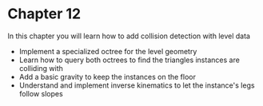 # Chapter 12

In this chapter you will learn how to add collision detection with level data
* Implement a specialized octree for the level geometry
* Learn how to query both octrees to find the triangles instances are colliding with
* Add a basic gravity to keep the instances on the floor
* Understand and implement inverse kinematics to let the instance's legs follow slopes
